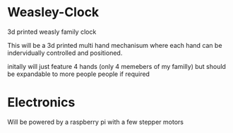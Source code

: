 # Weasley-Clock
3d printed weasly family clock

This will be a 3d printed multi hand mechanisum where each hand can be indervidually controlled and positioned.

initally will just feature 4 hands (only 4 memebers of my familly) but should be expandable to more people people if required


# Electronics 

Will be powered by a raspberry pi with a few stepper motors
